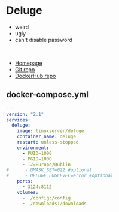 # Deluge
- weird
- ugly
- can't disable password

<br>

- [Homepage](https://deluge-torrent.org/)
- [Git repo](https://git.deluge-torrent.org/deluge)
- [DockerHub repo](https://hub.docker.com/r/linuxserver/deluge)


## docker-compose.yml
```yml
---
version: "2.1"
services:
  deluge:
    image: linuxserver/deluge
    container_name: deluge
    restart: unless-stopped
    environment:
      - PUID=1000
      - PGID=1000
      - TZ=Europe/Dublin
#      - UMASK_SET=022 #optional
#      - DELUGE_LOGLEVEL=error #optional
    ports:
      - 3124:8112
    volumes:
      - ./config:/config
      - ./downloads:/downloads
```
